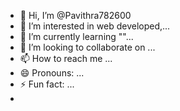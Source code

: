 - 👋 Hi, I’m @Pavithra782600
- 👀 I’m interested in web developed,...
- 🌱 I’m currently learning ""...
- 💞️ I’m looking to collaborate on ...
- 📫 How to reach me ...
- 😄 Pronouns: ...
- ⚡ Fun fact: ...
- 

<!---
Pavithra782600/Pavithra782600 is a ✨ special ✨ repository because its `README.md` (this file) appears on your GitHub profile.
You can click the Preview link to take a look at your changes.
--->
